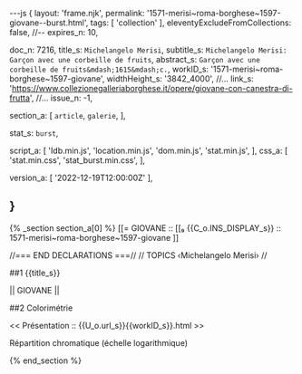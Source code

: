 ---js
{
  layout:    'frame.njk',
  permalink: '1571-merisi~roma-borghese~1597-giovane--burst.html',
  tags:      [ 'collection' ],
  eleventyExcludeFromCollections: false,
  //-- expires_n: 10,

  doc_n:      7216,
  title_s:    `Michelangelo Merisi`,
  subtitle_s: `Michelangelo Merisi: Garçon avec une corbeille de fruits`,
  abstract_s: `Garçon avec une corbeille de fruits&mdash;1615&mdash;c.`,
  workID_s:   '1571-merisi~roma-borghese~1597-giovane',
  widthHeight_s:  '3842_4000',
  //... link_s:  'https://www.collezionegalleriaborghese.it/opere/giovane-con-canestra-di-frutta',
  //... issue_n: -1,

  section_a:
  [
    `article`,
    `galerie`,
  ],

  stat_s: `burst`,

  script_a:
  [
    'Idb.min.js',
    'location.min.js',
    'dom.min.js',
    'stat.min.js',
  ],
  css_a:
  [
    'stat.min.css',
    'stat_burst.min.css',
  ],

  version_a:
  [
    '2022-12-19T12:00:00Z'
  ],

}
---
{% _section section_a[0] %}
[[=  GIOVANE  ::
     [[₉  {{C_o.INS_DISPLAY_s}}  :: 1571-merisi~roma-borghese~1597-giovane ]]

//=== END DECLARATIONS ===//
//  TOPICS
‹Michelangelo Merisi›
//



##1  {{title_s}}

||  GIOVANE  ||




##2  Colorimétrie

<<  Présentation  ::  {{U_o.url_s}}{{workID_s}}.html  >>

Répartition chromatique (échelle logarithmique)

{% end_section %}
